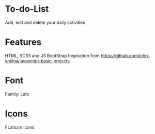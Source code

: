 # To-do-List
Add, edit and delete your daily activities
# Features
HTML, SCSS and JS
BootStrap
Inspiration from https://github.com/john-smilga/javascript-basic-projects
# Font
Family: Lato
# Icons
FLaticon Icons
